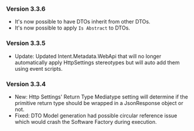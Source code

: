 ### Version 3.3.6

- It's now possible to have DTOs inherit from other DTOs.
- It's now possible to apply `Is Abstract` to DTOs.

### Version 3.3.5

- Update: Updated Intent.Metadata.WebApi that will no longer automatically apply HttpSettings stereotypes but will auto add them using event scripts.

### Version 3.3.4

- New: Http Settings' Return Type Mediatype setting will determine if the primitive return type should be wrapped in a JsonResponse object or not.
- Fixed: DTO Model generation had possible circular reference issue which would crash the Software Factory during execution.
